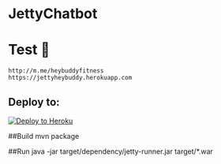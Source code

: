 # JettyChatbot

# Test 🤖
	http://m.me/heybuddyfitness
	https://jettyheybuddy.herokuapp.com

## Deploy to:
[![Deploy to Heroku](https://www.herokucdn.com/deploy/button.svg)](https://heroku.com/deploy)

##Build
	mvn package
	
##Run
	java -jar target/dependency/jetty-runner.jar target/*.war
